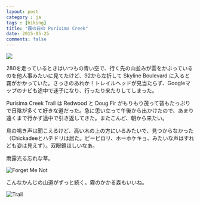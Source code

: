 ```yaml
---
layout: post
category : ja
tags : [hiking]
title: "霧の日の Purisima Creek"
date: 2015-05-25
comments: false
---
```


![](https://lh3.googleusercontent.com/Ue2M_5j1FPySaJl0DHJB2PLZfHQWACpRohJndL8r0qGy=w1800-h1200-no)

280を走っているときはいつもの青い空で、行く先の山並みが雲をかぶっているのを他人事みたいに見てたけど、92から左折して Skyline Boulevard に入ると霧がかかっていた。さっきのあれか！トレイルヘッドが見当たらず、Googleマップのナビも途中で迷子になり、行ったり来たりしてしまった。

Purisima Creek Trail は Redwood と Doug Fir がもりもり茂って苔もたっぷりで日陰が多くて好きな道だった。急に思い立って午後から出かけたので、あまり遠くまで行かず途中で引き返してきた。またこんど、朝から来たい。

鳥の鳴き声は聞こえるけど、高い木の上の方にいるみたいで、見つからなかった（Chickadeeとハチドリは居た。ピーピロリ、ホーホケキョ、みたいな声はすれども姿は見えず）。双眼鏡ほしいなあ。

雨露光る忘れな草。

![Forget Me Not](https://lh3.googleusercontent.com/vXC_LBZ9QNUy5GpPOYw1qf6SMn-GJGjm02tHMiIC_Htp=w1800-h1200-no)

こんなかんじの山道がずっと続く。霧のかかる森もいいね。

![Trail](https://lh3.googleusercontent.com/ZCxpRPP30h-GwoEtmTrPmLPvzAzDuDFRDlb21G3AAWMC=w1800-h1200-no)